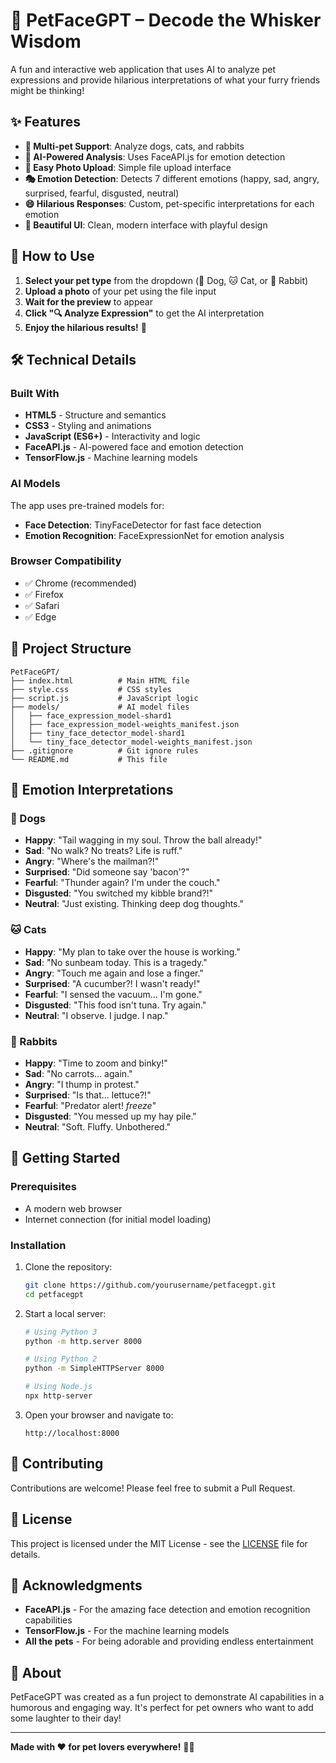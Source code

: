 # 🐾 PetFaceGPT – Decode the Whisker Wisdom

A fun and interactive web application that uses AI to analyze pet expressions and provide hilarious interpretations of what your furry friends might be thinking!

## ✨ Features

- **🐶 Multi-pet Support**: Analyze dogs, cats, and rabbits
- **🤖 AI-Powered Analysis**: Uses FaceAPI.js for emotion detection
- **📁 Easy Photo Upload**: Simple file upload interface
- **🎭 Emotion Detection**: Detects 7 different emotions (happy, sad, angry, surprised, fearful, disgusted, neutral)
- **😄 Hilarious Responses**: Custom, pet-specific interpretations for each emotion
- **🎨 Beautiful UI**: Clean, modern interface with playful design

## 🚀 How to Use

1. **Select your pet type** from the dropdown (🐶 Dog, 🐱 Cat, or 🐰 Rabbit)
2. **Upload a photo** of your pet using the file input
3. **Wait for the preview** to appear
4. **Click "🔍 Analyze Expression"** to get the AI interpretation
5. **Enjoy the hilarious results!** 🎉

## 🛠️ Technical Details

### Built With
- **HTML5** - Structure and semantics
- **CSS3** - Styling and animations
- **JavaScript (ES6+)** - Interactivity and logic
- **FaceAPI.js** - AI-powered face and emotion detection
- **TensorFlow.js** - Machine learning models

### AI Models
The app uses pre-trained models for:
- **Face Detection**: TinyFaceDetector for fast face detection
- **Emotion Recognition**: FaceExpressionNet for emotion analysis

### Browser Compatibility
- ✅ Chrome (recommended)
- ✅ Firefox
- ✅ Safari
- ✅ Edge

## 📁 Project Structure

```
PetFaceGPT/
├── index.html          # Main HTML file
├── style.css           # CSS styles
├── script.js           # JavaScript logic
├── models/             # AI model files
│   ├── face_expression_model-shard1
│   ├── face_expression_model-weights_manifest.json
│   ├── tiny_face_detector_model-shard1
│   └── tiny_face_detector_model-weights_manifest.json
├── .gitignore          # Git ignore rules
└── README.md           # This file
```

## 🎯 Emotion Interpretations

### 🐶 Dogs
- **Happy**: "Tail wagging in my soul. Throw the ball already!"
- **Sad**: "No walk? No treats? Life is ruff."
- **Angry**: "Where's the mailman?!"
- **Surprised**: "Did someone say 'bacon'?"
- **Fearful**: "Thunder again? I'm under the couch."
- **Disgusted**: "You switched my kibble brand?!"
- **Neutral**: "Just existing. Thinking deep dog thoughts."

### 🐱 Cats
- **Happy**: "My plan to take over the house is working."
- **Sad**: "No sunbeam today. This is a tragedy."
- **Angry**: "Touch me again and lose a finger."
- **Surprised**: "A cucumber?! I wasn't ready!"
- **Fearful**: "I sensed the vacuum… I'm gone."
- **Disgusted**: "This food isn't tuna. Try again."
- **Neutral**: "I observe. I judge. I nap."

### 🐰 Rabbits
- **Happy**: "Time to zoom and binky!"
- **Sad**: "No carrots... again."
- **Angry**: "I thump in protest."
- **Surprised**: "Is that… lettuce?!"
- **Fearful**: "Predator alert! *freeze*"
- **Disgusted**: "You messed up my hay pile."
- **Neutral**: "Soft. Fluffy. Unbothered."

## 🚀 Getting Started

### Prerequisites
- A modern web browser
- Internet connection (for initial model loading)

### Installation
1. Clone the repository:
   ```bash
   git clone https://github.com/yourusername/petfacegpt.git
   cd petfacegpt
   ```

2. Start a local server:
   ```bash
   # Using Python 3
   python -m http.server 8000
   
   # Using Python 2
   python -m SimpleHTTPServer 8000
   
   # Using Node.js
   npx http-server
   ```

3. Open your browser and navigate to:
   ```
   http://localhost:8000
   ```

## 🤝 Contributing

Contributions are welcome! Please feel free to submit a Pull Request.

## 📄 License

This project is licensed under the MIT License - see the [LICENSE](LICENSE) file for details.

## 🙏 Acknowledgments

- **FaceAPI.js** - For the amazing face detection and emotion recognition capabilities
- **TensorFlow.js** - For the machine learning models
- **All the pets** - For being adorable and providing endless entertainment

## 🐾 About

PetFaceGPT was created as a fun project to demonstrate AI capabilities in a humorous and engaging way. It's perfect for pet owners who want to add some laughter to their day!

---

**Made with ❤️ for pet lovers everywhere!** 🐾✨ 